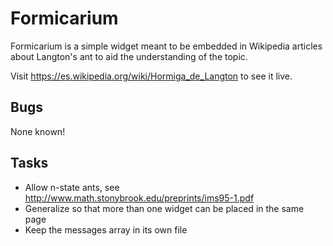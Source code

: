 Formicarium
===========

Formicarium is a simple widget meant to be embedded in Wikipedia articles about Langton's ant
to aid the understanding of the topic.

Visit https://es.wikipedia.org/wiki/Hormiga_de_Langton to see it live.

Bugs
----
None known!

Tasks
-----
* Allow n-state ants, see http://www.math.stonybrook.edu/preprints/ims95-1.pdf
* Generalize so that more than one widget can be placed in the same page
* Keep the messages array in its own file